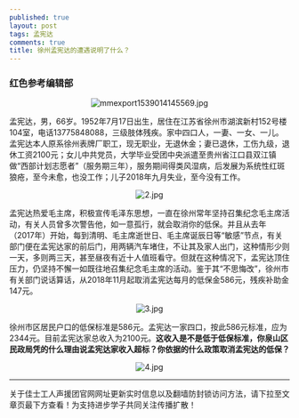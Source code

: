 ```yaml
---
published: true
layout: post
tags: 孟宪达
comments: true
title: 徐州孟宪达的遭遇说明了什么？ 
---
```


### 红色参考编辑部

<p align="center"><img src="https://i.loli.net/2018/11/02/5bdc701f1ce65.jpg" alt="mmexport1539014145569.jpg" title="mmexport1539014145569.jpg" /></p>

孟宪达，男，66岁。1952年7月17日出生，居住在江苏省徐州市湖滨新村152号楼104室，电话13775848088，三级肢体残疾。家中四口人，一妻、一女、一儿。孟宪达本人原系徐州表牌厂职工，现无职业，无退休金；妻已退休，工伤九级，退休工资2100元；女儿中共党员，大学毕业受团中央派遣至贵州省江口县双江镇做“西部计划志愿者”（服务期三年），服务期间得类风湿病，后发展为系统性红斑狼疮，至今未愈，也没工作；儿子2018年九月失业，至今没有工作。

<p align="center"><img src="https://i.loli.net/2018/11/02/5bdc7012940a0.jpg" alt="2.jpg" title="2.jpg" /></p>

孟宪达热爱毛主席，积极宣传毛泽东思想，一直在徐州常年坚持召集纪念毛主席活动，有关人员曾多次警告他，如一意孤行，就会取消你的低保。并且从去年（2017年）开始，每到清明、毛主席逝世日、毛主席诞辰日等“敏感”节点，有关部门便在孟宪达家的前后门，用两辆汽车堵住，不让其及家人出门，这种情形少则一天，多则两三天，甚至昼夜有近十人值班看守。但就在这种情况下，孟宪达顶住压力，仍坚持不懈一如既往地召集纪念毛主席的活动。鉴于其“不思悔改”，徐州市有关部门说话算话，从2018年11月起取消孟宪达每月的低保金586元，残疾补助金147元。

<p align="center"><img src="https://i.loli.net/2018/11/02/5bdc70149e71b.jpg" alt="3.jpg" title="3.jpg" /></p>

徐州市区居民户口的低保标准是586元。孟宪达一家四口，按此586元标准，应为2344元。目前孟宪达家总收入为2100元。**这收入是不是低于低保标准，你泉山区民政局凭的什么理由说孟宪达家收入超标？你依据的什么政策取消孟宪达的低保？** 

<p align="center"><img src="https://i.loli.net/2018/11/02/5bdc701c922d6.jpg" alt="4.jpg" title="4.jpg" /></p>


---
关于佳士工人声援团官网网址更新实时信息以及翻墙防封锁访问方法，请下拉至文章页最下方查看！为支持进步学子共同关注传播扩散！
